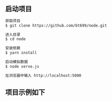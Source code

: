 ## 启动项目

```sh
获取项目
$ git clone https://github.com/bt699/node.git

进入目录
$ cd node

安装依赖
$ yarn install

启动模拟数据
$ node serve.js

在浏览器中输入 http://localhost:5000
```

## 项目示例如下